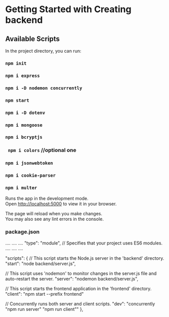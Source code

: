 # Getting Started with Creating backend 

## Available Scripts

In the project directory, you can run:
### `npm init`

### `npm i express`

### `npm i -D nodemon concurrently`

### `npm start`

### `npm i -D dotenv `

### `npm i mongoose`

### `npm i bcryptjs`

### ` npm i colors` //optional one 

### `npm i jsonwebtoken`

### `npm i cookie-parser`

### `npm i multer`



Runs the app in the development mode.\
Open [http://localhost:5000](http://localhost:5000) to view it in your browser.

The page will reload when you make changes.\
You may also see any lint errors in the console.

### package.json

....
....
....
  "type": "module", // Specifies that your project uses ES6 modules.
....
....
....


"scripts": {
  // This script starts the Node.js server in the 'backend' directory.
  "start": "node backend/server.js", 

  // This script uses 'nodemon' to monitor changes in the server.js file and auto-restart the server.
  "server": "nodemon backend/server.js",

  // This script starts the frontend application in the 'frontend' directory.
  "client": "npm start --prefix frontend"

   // Concurrently runs both server and client scripts.
   "dev": "concurrently \"npm run server\" \"npm run client\"" 
},

